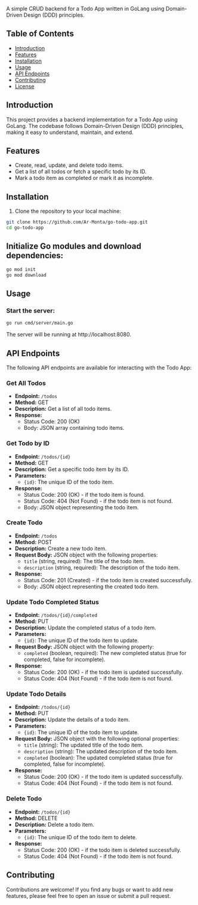 A simple CRUD backend for a Todo App written in GoLang using Domain-Driven Design (DDD) principles.

## Table of Contents
- [Introduction](#introduction)
- [Features](#features)
- [Installation](#installation)
- [Usage](#usage)
- [API Endpoints](#api-endpoints)
- [Contributing](#contributing)
- [License](#license)

## Introduction

This project provides a backend implementation for a Todo App using GoLang. The codebase follows Domain-Driven Design (DDD) principles, making it easy to understand, maintain, and extend.

## Features

- Create, read, update, and delete todo items.
- Get a list of all todos or fetch a specific todo by its ID.
- Mark a todo item as completed or mark it as incomplete.

## Installation

1. Clone the repository to your local machine:

```bash
git clone https://github.com/Ar-Monta/go-todo-app.git
cd go-todo-app
```
## Initialize Go modules and download dependencies:
```bash
go mod init
go mod download
```
## Usage
### Start the server:
```bash
go run cmd/server/main.go
```
The server will be running at http://localhost:8080.

## API Endpoints

The following API endpoints are available for interacting with the Todo App:

### Get All Todos

- **Endpoint:** `/todos`
- **Method:** GET
- **Description:** Get a list of all todo items.
- **Response:**
  - Status Code: 200 (OK)
  - Body: JSON array containing todo items.

### Get Todo by ID

- **Endpoint:** `/todos/{id}`
- **Method:** GET
- **Description:** Get a specific todo item by its ID.
- **Parameters:**
  - `{id}`: The unique ID of the todo item.
- **Response:**
  - Status Code: 200 (OK) - if the todo item is found.
  - Status Code: 404 (Not Found) - if the todo item is not found.
  - Body: JSON object representing the todo item.

### Create Todo

- **Endpoint:** `/todos`
- **Method:** POST
- **Description:** Create a new todo item.
- **Request Body:** JSON object with the following properties:
  - `title` (string, required): The title of the todo item.
  - `description` (string, required): The description of the todo item.
- **Response:**
  - Status Code: 201 (Created) - if the todo item is created successfully.
  - Body: JSON object representing the created todo item.

### Update Todo Completed Status

- **Endpoint:** `/todos/{id}/completed`
- **Method:** PUT
- **Description:** Update the completed status of a todo item.
- **Parameters:**
  - `{id}`: The unique ID of the todo item to update.
- **Request Body:** JSON object with the following property:
  - `completed` (boolean, required): The new completed status (true for completed, false for incomplete).
- **Response:**
  - Status Code: 200 (OK) - if the todo item is updated successfully.
  - Status Code: 404 (Not Found) - if the todo item is not found.

### Update Todo Details

- **Endpoint:** `/todos/{id}`
- **Method:** PUT
- **Description:** Update the details of a todo item.
- **Parameters:**
  - `{id}`: The unique ID of the todo item to update.
- **Request Body:** JSON object with the following optional properties:
  - `title` (string): The updated title of the todo item.
  - `description` (string): The updated description of the todo item.
  - `completed` (boolean): The updated completed status (true for completed, false for incomplete).
- **Response:**
  - Status Code: 200 (OK) - if the todo item is updated successfully.
  - Status Code: 404 (Not Found) - if the todo item is not found.

### Delete Todo

- **Endpoint:** `/todos/{id}`
- **Method:** DELETE
- **Description:** Delete a todo item.
- **Parameters:**
  - `{id}`: The unique ID of the todo item to delete.
- **Response:**
  - Status Code: 200 (OK) - if the todo item is deleted successfully.
  - Status Code: 404 (Not Found) - if the todo item is not found.

## Contributing
Contributions are welcome! If you find any bugs or want to add new features, please feel free to open an issue or submit a pull request.

